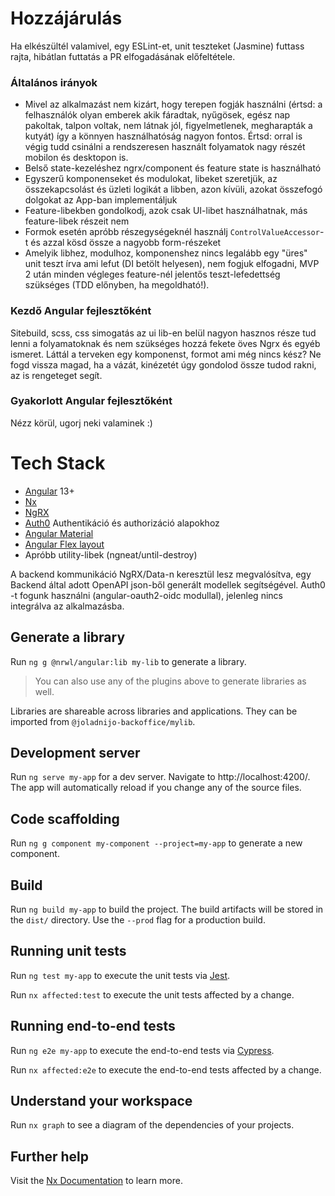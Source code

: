 # Hozzájárulás

Ha elkészültél valamivel, egy ESLint-et, unit teszteket (Jasmine) futtass rajta, hibátlan futtatás a PR elfogadásának
előfeltétele.

### Általános irányok

- Mivel az alkalmazást nem kizárt, hogy terepen fogják használni (értsd: a felhasználók olyan emberek akik fáradtak,
  nyűgösek, egész nap pakoltak, talpon voltak, nem látnak jól, figyelmetlenek, megharapták a kutyát) így a könnyen
  használhatóság nagyon fontos. Értsd: orral is végig tudd csinálni a rendszeresen használt folyamatok nagy részét
  mobilon és desktopon is.
- Belső state-kezeléshez ngrx/component és feature state is használható
- Egyszerű komponenseket és modulokat, libeket szeretjük, az összekapcsolást és üzleti logikát a libben, azon kívüli,
  azokat összefogó dolgokat az App-ban implementáljuk
- Feature-libekben gondolkodj, azok csak UI-libet használhatnak, más feature-libek részeit nem
- Formok esetén apróbb részegységeknél használj `ControlValueAccessor`-t és azzal kösd össze a nagyobb form-részeket
- Amelyik libhez, modulhoz, komponenshez nincs legalább egy "üres" unit teszt írva ami lefut (DI betölt helyesen), nem
  fogjuk elfogadni, MVP 2 után minden végleges feature-nél jelentős teszt-lefedettség szükséges (TDD előnyben, ha
  megoldható!).

### Kezdő Angular fejlesztőként

Sitebuild, scss, css simogatás az ui lib-en belül nagyon hasznos része tud lenni a folyamatoknak és nem szükséges hozzá
fekete öves Ngrx és egyéb ismeret. Láttál a terveken egy komponenst, formot ami még nincs kész? Ne fogd vissza magad, ha
a vázát, kinézetét úgy gondolod össze tudod rakni, az is rengeteget segít.

### Gyakorlott Angular fejlesztőként

Nézz körül, ugorj neki valaminek :)

# Tech Stack

- [Angular](https://angular.io) 13+
- [Nx](https://nx.dev)
- [NgRX](https://ngrx.io)
- [Auth0](https://auth0.com) Authentikáció és authorizáció alapokhoz
- [Angular Material](https://material.angular.io)
- [Angular Flex layout](https://github.com/angular/flex-layout)
- Apróbb utility-libek (ngneat/until-destroy)

A backend kommunikáció NgRX/Data-n keresztül lesz megvalósítva, egy Backend által adott OpenAPI json-ből generált
modellek segítségével. Auth0 -t fogunk használni (angular-oauth2-oidc modullal), jelenleg nincs integrálva az
alkalmazásba.

## Generate a library

Run `ng g @nrwl/angular:lib my-lib` to generate a library.

> You can also use any of the plugins above to generate libraries as well.

Libraries are shareable across libraries and applications. They can be imported from `@joladnijo-backoffice/mylib`.

## Development server

Run `ng serve my-app` for a dev server. Navigate to http://localhost:4200/. The app will automatically reload if you
change any of the source files.

## Code scaffolding

Run `ng g component my-component --project=my-app` to generate a new component.

## Build

Run `ng build my-app` to build the project. The build artifacts will be stored in the `dist/` directory. Use
the `--prod` flag for a production build.

## Running unit tests

Run `ng test my-app` to execute the unit tests via [Jest](https://jestjs.io).

Run `nx affected:test` to execute the unit tests affected by a change.

## Running end-to-end tests

Run `ng e2e my-app` to execute the end-to-end tests via [Cypress](https://www.cypress.io).

Run `nx affected:e2e` to execute the end-to-end tests affected by a change.

## Understand your workspace

Run `nx graph` to see a diagram of the dependencies of your projects.

## Further help

Visit the [Nx Documentation](https://nx.dev/angular) to learn more.
